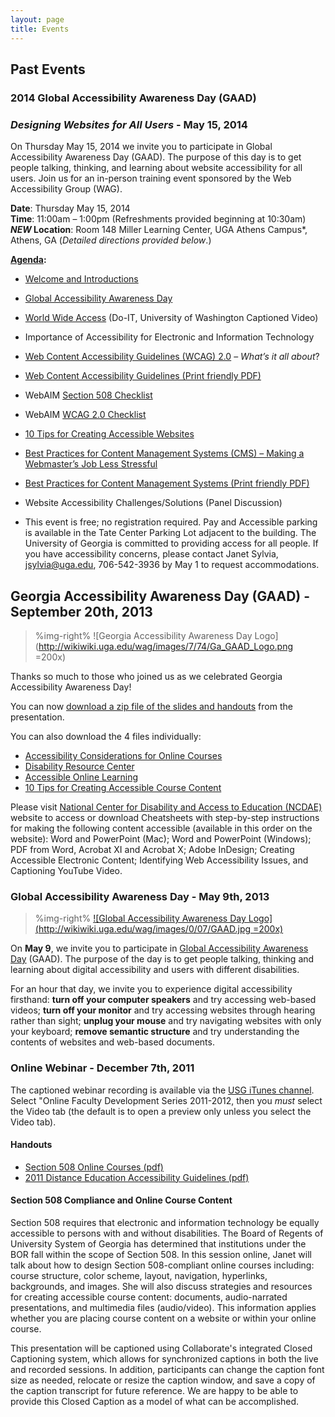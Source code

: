 ```yaml
---
layout: page
title: Events
---
```


## Past Events

### 2014 Global Accessibility Awareness Day (GAAD)

### _Designing Websites for All Users_ - May 15, 2014

On Thursday May 15, 2014 we invite you to participate in Global Accessibility Awareness Day (GAAD). The purpose of this day is to get people talking, thinking, and learning about website accessibility for all users. Join us for an in-person training event sponsored by the Web Accessibility Group (WAG).

**Date**: Thursday May 15, 2014  
**Time**: 11:00am – 1:00pm (Refreshments provided beginning at 10:30am)  
***NEW* Location**: Room 148 Miller Learning Center, UGA Athens Campus*, Athens, GA (_Detailed directions provided below_.)

**[Agenda](http://wikiwiki.uga.edu/wag/images/2/2d/2014_UGA_GAAD_Agenda.pdf):**

* [Welcome and Introductions](http://wikiwiki.uga.edu/wag/images/d/dd/JSylviaDesigningWebsitesAllUsers.pdf)
* [Global Accessibility Awareness Day](http://www.globalaccessibilityawarenessday.org)
* [World Wide Access](http://www.washington.edu/doit/Video/index.php?vid=35) (Do-IT, University of Washington Captioned Video)
* Importance of Accessibility for Electronic and Information Technology
* [Web Content Accessibility Guidelines (WCAG) 2.0](http://wikiwiki.uga.edu/wag/images/e/ef/Web_Content_Accessibility_Guidelines.pdf) – _What’s it all about_?
* [Web Content Accessibility Guidelines (Print friendly PDF)](http://wikiwiki.uga.edu/wag/images/2/26/JSylvia2014GAADWCAG20Print.pdf)  

* WebAIM [Section 508 Checklist](http://webaim.org/standards/508/checklist)  

* WebAIM [WCAG 2.0 Checklist](http://webaim.org/standards/wcag/checklist)
* [10 Tips for Creating Accessible Websites](http://wikiwiki.uga.edu/wag/images/c/c5/10_Tips_for_Web_Accessibility.docx)
* [Best Practices for Content Management Systems (CMS) – Making a Webmaster’s Job Less Stressful](http://wikiwiki.uga.edu/wag/images/4/45/GAAD_Presentation.pdf)
* [Best Practices for Content Management Systems (Print friendly PDF)](http://wikiwiki.uga.edu/wag/images/8/8e/Best_Practices_for_Content_Management_Systems.pdf)
* Website Accessibility Challenges/Solutions (Panel Discussion)
* This event is free; no registration required. Pay and Accessible parking is available in the Tate Center Parking Lot adjacent to the building. The University of Georgia is committed to providing access for all people. If you have accessibility concerns, please contact Janet Sylvia, jsylvia@uga.edu, 706-542-3936 by May 1 to request accommodations.

## Georgia Accessibility Awareness Day (GAAD) - September 20th, 2013

> %img-right%
> ![Georgia Accessibility Awareness Day Logo](http://wikiwiki.uga.edu/wag/images/7/74/Ga_GAAD_Logo.png =200x)

Thanks so much to those who joined us as we celebrated Georgia Accessibility Awareness Day!

You can now [download a zip file of the slides and handouts](http://wikiwiki.uga.edu/wag/images/2/29/GAAD-2013-Handouts.zip) from the presentation.

You can also download the 4 files individually:

* [Accessibility Considerations for Online Courses](http://wikiwiki.uga.edu/wag/images/6/6d/Accessibility_Considerations_for_Online_Courses.pdf)
* [Disability Resource Center](http://wikiwiki.uga.edu/wag/images/c/cc/Disability_Resource_Center.pdf)
* [Accessible Online Learning](http://wikiwiki.uga.edu/wag/images/a/ab/Accessible_Online_Learning.pdf)
* [10 Tips for Creating Accessible Course Content](http://wikiwiki.uga.edu/wag/images/8/85/10_Tips_for_Creating_Accessible_Course_Content.pdf)

Please visit [National Center for Disability and Access to Education (NCDAE)](http://www.ncdae.org/resources/cheatsheets/) website to access or download Cheatsheets with step-by-step instructions for making the following content accessible (available in this order on the website): Word and PowerPoint (Mac); Word and PowerPoint (Windows); PDF from Word, Acrobat XI and Acrobat X; Adobe InDesign; Creating Accessible Electronic Content; Identifying Web Accessibility Issues, and Captioning YouTube Video.

### Global Accessibility Awareness Day - May 9th, 2013

> %img-right%
> [![Global Accessibility Awareness Day Logo](http://wikiwiki.uga.edu/wag/images/0/07/GAAD.jpg =200x)](https://www.facebook.com/globalaccessibilityawarenessday)

On **May 9**, we invite you to participate in [Global Accessibility Awareness Day](https://www.facebook.com/globalaccessibilityawarenessday) (GAAD). The purpose of the day is to get people talking, thinking and learning about digital accessibility and users with different disabilities.

For an hour that day, we invite you to experience digital accessibility firsthand: **turn off your computer speakers** and try accessing web-based videos; **turn off your monitor** and try accessing websites through hearing rather than sight; **unplug your mouse** and try navigating websites with only your keyboard; **remove semantic structure** and try understanding the contents of websites and web-based documents.

### Online Webinar - December 7th, 2011

The captioned webinar recording is available via the [USG iTunes channel](http://itunes.usg.edu). Select "Online Faculty Development Series 2011-2012, then you *must* select the Video tab (the default is to open a preview only unless you select the Video tab).

#### Handouts

* [Section 508 Online Courses (pdf)](http://wikiwiki.uga.edu/wag/images/5/56/Section_508_Online_Courses_USG_2011-12-07.pdf)
* [2011 Distance Education Accessibility Guidelines (pdf)](http://wikiwiki.uga.edu/wag/images/e/eb/2011_Distance_Education_Accessibility_Guidelines.pdf)

#### Section 508 Compliance and Online Course Content

Section 508 requires that electronic and information technology be equally accessible to persons with and without disabilities. The Board of Regents of University System of Georgia has determined that institutions under the BOR fall within the scope of Section 508. In this session online, Janet will talk about how to design Section 508-compliant online courses including: course structure, color scheme, layout, navigation, hyperlinks, backgrounds, and images. She will also discuss strategies and resources for creating accessible course content: documents, audio-narrated presentations, and multimedia files (audio/video). This information applies whether you are placing course content on a website or within your online course.

This presentation will be captioned using Collaborate's integrated Closed Captioning system, which allows for synchronized captions in both the live and recorded sessions. In addition, participants can change the caption font size as needed, relocate or resize the caption window, and save a copy of the caption transcript for future reference. We are happy to be able to provide this Closed Caption as a model of what can be accomplished.
